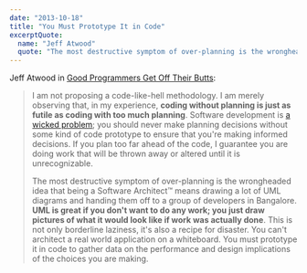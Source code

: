 ```yaml
---
date: "2013-10-18"
title: "You Must Prototype It in Code"
excerptQuote:
  name: "Jeff Atwood"
  quote: "The most destructive symptom of over-planning is the wrongheaded idea that being a Software Architect™ means drawing a lot of UML diagrams and handing them off to a group of developers. […] You can't architect a real world application on a whiteboard. You must prototype it in code to gather data on the performance and design implications of the choices you are making."
---
```


Jeff Atwood in [Good Programmers Get Off Their Butts](http://www.codinghorror.com/blog/2004/11/good-programmers-get-off-their-butts.html):

> I am not proposing a code-like-hell methodology. I am merely observing that, in my experience, **coding without planning is just as futile as coding with too much planning**. Software development is [a wicked problem](http://www.codinghorror.com/blog/archives/000071.html); you should never make planning decisions without some kind of code prototype to ensure that you're making informed decisions. If you plan too far ahead of the code, I guarantee you are doing work that will be thrown away or altered until it is unrecognizable.
>
> The most destructive symptom of over-planning is the wrongheaded idea that being a Software Architect™ means drawing a lot of UML diagrams and handing them off to a group of developers in Bangalore. **UML is great if you don't want to do any work; you just draw pictures of what it would look like if work was actually done**. This is not only borderline laziness, it's also a recipe for disaster. You can't architect a real world application on a whiteboard. You must prototype it in code to gather data on the performance and design implications of the choices you are making.
